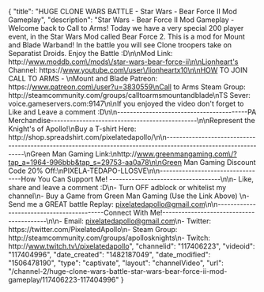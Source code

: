 {
    "title": "HUGE CLONE WARS BATTLE - Star Wars - Bear Force II Mod Gameplay",
    "description": "Star Wars - Bear Force II Mod Gameplay - Welcome back to Call to Arms!  Today we have a very special 200 player event, in the Star Wars Mod called Bear Force 2.  This is a mod for Mount and Blade Warband!  In the battle you will see Clone troopers take on Separatist Droids.  Enjoy the Battle :D\n\nMod Link: http:\/\/www.moddb.com\/mods\/star-wars-bear-force-ii\n\nLionheart's Channel: https:\/\/www.youtube.com\/user\/lionheartx10\n\nHOW TO JOIN CALL TO ARMS - \nMount and Blade Patreon: https:\/\/www.patreon.com\/user?u=3830559\nCall to Arms Steam Group: http:\/\/steamcommunity.com\/groups\/calltoarmsmountandblade\nTS Sever: voice.gameservers.com:9147\n\nIf you enjoyed the video don't forget to Like and Leave a comment :D\n\n-----------------------------------------PA Merchandise----------------------------------------------\n\nRepresent the Knight's of Apollo!\nBuy a T-shirt Here: http:\/\/shop.spreadshirt.com\/pixelatedapollo\/\n\n---------------------------------------------------------------------------------------------------------------\nGreen Man Gaming Link:\nhttp:\/\/www.greenmangaming.com\/?tap_a=1964-996bbb&tap_s=29753-aa0a78\n\nGreen Man Gaming Discount Code 20% Off:\nPIXELA-TEDAPO-LLOSVE\n\n----------------------------------How You Can Support Me! -----------------------------------\n\n- Like, share and leave a comment :D\n- Turn OFF adblock or whitelist my channel\n- Buy a Game from Green Man Gaming (Use the Link Above) \n- Send me a GREAT battle Replay: pixelatedapollo@gmail.com\n\n------------------------------------------Connect With Me!-----------------------------------------\n\n- Email: pixelatedapollo@gmail.com\n- Twitter: https:\/\/twitter.com\/PixelatedApollo\n- Steam Group:  http:\/\/steamcommunity.com\/groups\/apollosknights\n- Twitch: http:\/\/www.twitch.tv\/pixelatedapollo",
    "channelid": "117406223",
    "videoid": "117404996",
    "date_created": "1482187049",
    "date_modified": "1506478190",
    "type": "captivate",
    "layout": "channelVideo",
    "url": "\/channel-2\/huge-clone-wars-battle-star-wars-bear-force-ii-mod-gameplay\/117406223-117404996"
}